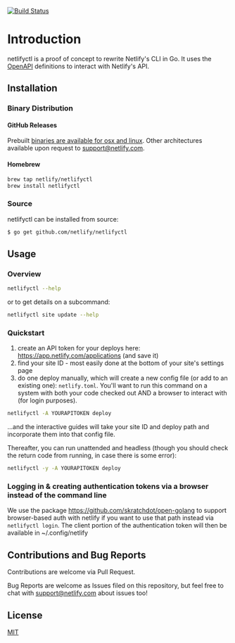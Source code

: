 [![Build Status](https://travis-ci.org/netlify/netlifyctl.svg?branch=master)](https://travis-ci.org/netlify/netlifyctl)
# Introduction

netlifyctl is a proof of concept to rewrite Netlify's CLI in Go.
It uses the [OpenAPI](https://github.com/netlify/open-api) definitions
to interact with Netlify's API.


## Installation

### Binary Distribution

#### GitHub Releases

Prebuilt [binaries are available for osx and linux](https://github.com/netlify/netlifyctl/releases). Other architectures available upon request to support@netlify.com.

#### Homebrew

```sh
brew tap netlify/netlifyctl
brew install netlifyctl
```

### Source

netlifyctl can be installed from source:

```sh
$ go get github.com/netlify/netlifyctl
```

## Usage

### Overview

```sh
netlifyctl --help
```

or to get details on a subcommand:

```sh
netlifyctl site update --help
```

### Quickstart

1. create an API token for your deploys here: https://app.netlify.com/applications (and save it)
2. find your site ID - most easily done at the bottom of your site's settings page
3. do one deploy manually, which will create a new config file (or add to an existing one): `netlify.toml`. You'll want to run this command on a system with both your code checked out AND a browser to interact with (for login purposes).

```sh
netlifyctl -A YOURAPITOKEN deploy
```

...and the interactive guides will take your site ID and deploy path and incorporate them into that config file.

Thereafter, you can run unattended and headless (though you should check the return code from running, in case there is some error):

```sh
netlifyctl -y -A YOURAPITOKEN deploy
```

### Logging in & creating authentication tokens via a browser instead of the command line

We use the package https://github.com/skratchdot/open-golang to support browser-based auth with netlify if you want to use that path instead via `netlifyctl login`.  The client portion of the authentication token will then be available in ~/.config/netlify


## Contributions and Bug Reports

Contributions are welcome via Pull Request.

Bug Reports are welcome as Issues filed on this repository, but feel free to chat with support@netlify.com about issues too!


## License

[MIT](LICENSE)
